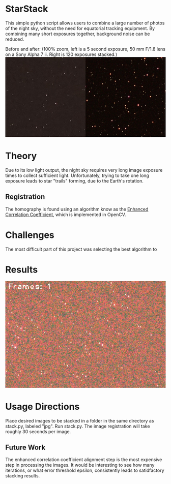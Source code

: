 # StarStack
This simple python script allows users to combine a large number of photos of the night sky, without the need for equatorial tracking equipment. By combining many short exposures together, background noise can be reduced.

Before and after: (100% zoom, left is a 5 second exposure, 50 mm F/1.8 lens on a Sony Alpha 7 ii. Right is 120 exposures stacked.)
![before and after image stacking](before_after.jpg)

# Theory
Due to its low light output, the night sky requires very long image exposure times to collect sufficient light. Unfortunately, trying to take one long exposure leads to star "trails" forming, due to the Earth's rotation.

## Registration
The homography is found using an algorithm know as the [Enhanced Correlation Coefficient](http://xanthippi.ceid.upatras.gr/people/evangelidis/george_files/PAMI_2008.pdf), which is implemented in OpenCV.

# Challenges
The most difficult part of this project was selecting the best algorithm to 

# Results

![gif showing noise reduction](noise_reduction.gif)

# Usage Directions
Place desired images to be stacked in a folder in the same directory as stack.py, labeled "jpg". Run stack.py. The image registration will take roughly 30 seconds per image.

## Future Work
The enhanced correlation coefficient alignment step is the most expensive step in processing the images. It would be interesting to see how many iterations, or what error threshold epsilon, consistently leads to satidfactory stacking results.